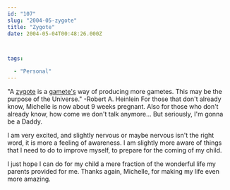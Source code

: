 ```yaml
---
id: "107"
slug: "2004-05-zygote"
title: "Zygote"
date: 2004-05-04T00:48:26.000Z



tags:

  - "Personal"
---
```

<div class="sqs-html-content">
  <p>"A <a href="http://en.wikipedia.org/wiki/Zygote">zygote</a> is a <a href="http://en.wikipedia.org/wiki/Gamete">gamete's</a> way of producing more gametes.  This may be the purpose of the Universe."  -Robert A. Heinlein
For those that don't already know, Michelle is now about 9 weeks pregnant.  Also for those who don't already know, how come we don't talk anymore...  But seriously, I'm gonna be a Daddy.</p>
<p>I am very excited, and slightly nervous or maybe nervous isn't the right word, it is more a feeling of awareness.  I am slightly more aware of things that I need to do to improve myself, to prepare for the coming of my child.</p>
<p>I just hope I can do for my child a mere fraction of the wonderful life my parents provided for me.  
Thanks again, Michelle, for making my life even more amazing.</p>
</div>
